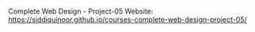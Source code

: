 Complete Web Design - Project-05
Website: https://siddiquinoor.github.io/courses-complete-web-design-project-05/
